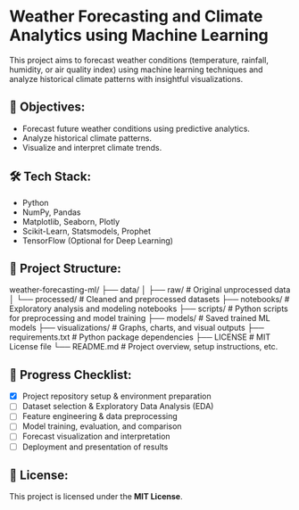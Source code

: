 # Weather Forecasting and Climate Analytics using Machine Learning

This project aims to forecast weather conditions (temperature, rainfall, humidity, or air quality index) using machine learning techniques and analyze historical climate patterns with insightful visualizations.

## 📌 Objectives:
- Forecast future weather conditions using predictive analytics.
- Analyze historical climate patterns.
- Visualize and interpret climate trends.

## 🛠️ Tech Stack:
- Python
- NumPy, Pandas
- Matplotlib, Seaborn, Plotly
- Scikit-Learn, Statsmodels, Prophet
- TensorFlow (Optional for Deep Learning)

## 📂 Project Structure:
weather-forecasting-ml/ ├── data/ │ ├── raw/ # Original unprocessed data │ └── processed/ # Cleaned and preprocessed datasets ├── notebooks/ # Exploratory analysis and modeling notebooks ├── scripts/ # Python scripts for preprocessing and model training ├── models/ # Saved trained ML models ├── visualizations/ # Graphs, charts, and visual outputs ├── requirements.txt # Python package dependencies ├── LICENSE # MIT License file └── README.md # Project overview, setup instructions, etc.

## 🚧 Progress Checklist:
- [x] Project repository setup & environment preparation
- [ ] Dataset selection & Exploratory Data Analysis (EDA)
- [ ] Feature engineering & data preprocessing
- [ ] Model training, evaluation, and comparison
- [ ] Forecast visualization and interpretation
- [ ] Deployment and presentation of results

## 📖 License:
This project is licensed under the **MIT License**.

